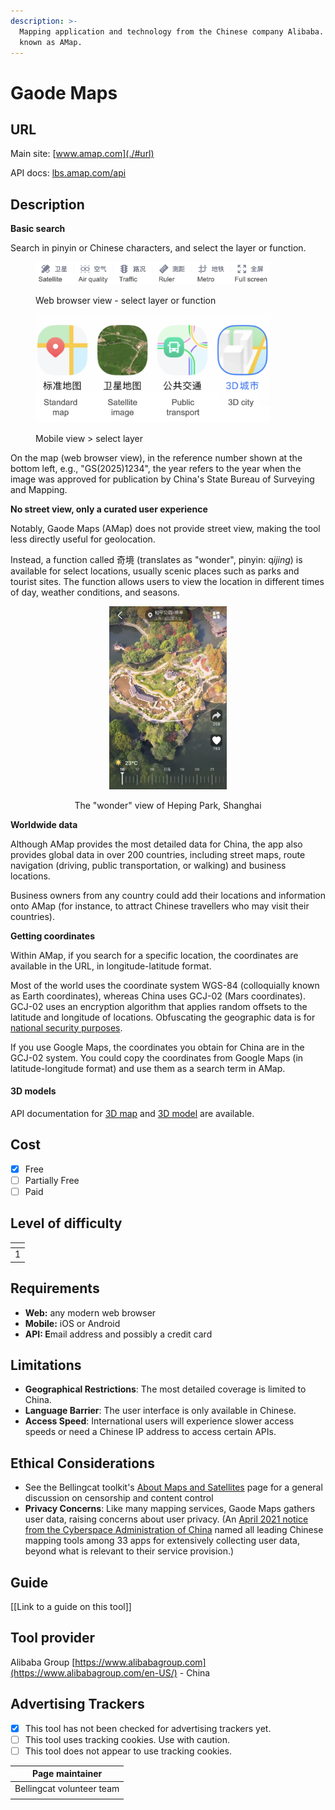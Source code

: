 ```yaml
---
description: >-
  Mapping application and technology from the Chinese company Alibaba. Also
  known as AMap.
---
```


# Gaode Maps

## URL

Main site: [www.amap.com](./#url)

API docs: [lbs.amap.com/api](https://lbs.amap.com/api)

## Description

**Basic search**

Search in pinyin or Chinese characters, and select the layer or function.&#x20;

<figure><img src=".gitbook/assets/functions_annotated.png" alt="" width="375"><figcaption><p>Web browser view - select layer or function</p></figcaption></figure>

<figure><img src=".gitbook/assets/layer_annotated.png" alt="" width="375"><figcaption><p>Mobile view > select layer</p></figcaption></figure>

On the map (web browser view), in the reference number shown at the bottom left, e.g., "GS(2025)1234", the year refers to the year when the image was approved for publication by China's State Bureau of Surveying and Mapping.&#x20;

**No street view, only a curated user experience**

Notably, Gaode Maps (AMap) does not provide street view, making the tool less directly useful for geolocation.&#x20;

Instead, a function called 奇境 (translates as "wonder", pinyin: &#x71;_&#x69;jing_) is available for select locations, usually scenic places such as parks and tourist sites. The function allows users to view the location in different times of day, weather conditions, and seasons.

<div align="center"><figure><img src=".gitbook/assets/park.png" alt="" width="188"><figcaption><p>The "wonder" view of Heping Park, Shanghai</p></figcaption></figure></div>

**Worldwide data**

Although AMap provides the most detailed data for China, the app also provides global data in over 200 countries, including street maps, route navigation (driving, public transportation, or walking) and business locations.&#x20;

Business owners from any country could add their locations and information onto AMap (for instance, to attract Chinese travellers who may visit their countries).

**Getting coordinates**

Within AMap, if you search for a specific location, the coordinates are available in the URL, in longitude-latitude format.&#x20;

Most of the world uses the coordinate system WGS-84 (colloquially known as Earth coordinates), whereas China uses GCJ-02 (Mars coordinates). GCJ-02 uses an encryption algorithm that applies random offsets to the latitude and longitude of locations. Obfuscating the geographic data is for [national security purposes](https://en.wikipedia.org/wiki/Restrictions_on_geographic_data_in_China).&#x20;

If you use Google Maps, the coordinates you obtain for China are in the GCJ-02 system. You could copy the coordinates from Google Maps (in latitude-longitude format) and use them as a search term in AMap.

#### 3D models

API documentation for [3D map](https://lbs.amap.com/demo/javascript-api/example/3d/map3d) and [3D model](https://lbs.amap.com/demo/javascript-api/example/3d/3d-model) are available.&#x20;

## Cost

* [x] Free
* [ ] Partially Free
* [ ] Paid

## Level of difficulty

<table><thead><tr><th data-type="rating" data-max="5"></th></tr></thead><tbody><tr><td>1</td></tr></tbody></table>

## Requirements

* **Web:** any modern web browser
* **Mobile:** iOS or Android
* **API: E**mail address and possibly a credit card

## Limitations

* **Geographical Restrictions**: The most detailed coverage is limited to China.
* **Language Barrier**: The user interface is only available in Chinese.&#x20;
* **Access Speed**: International users will experience slower access speeds or need a Chinese IP address to access certain APIs.

## Ethical Considerations

* See the Bellingcat toolkit's [About Maps and Satellites](https://bellingcat.gitbook.io/toolkit/more/all-tools/about-maps-and-satellites) page for a general discussion on censorship and content control
* **Privacy Concerns**: Like many mapping services, Gaode Maps gathers user data, raising concerns about user privacy. (An [April 2021 notice from the Cyberspace Administration of China](./#url) named all leading Chinese mapping tools among 33 apps for extensively collecting user data, beyond what is relevant to their service provision.)

## Guide

\[\[Link to a guide on this tool]]

## Tool provider

Alibaba Group [https://www.alibabagroup.com](https://www.alibabagroup.com/en-US/) - China

## Advertising Trackers

* [x] This tool has not been checked for advertising trackers yet.
* [ ] This tool uses tracking cookies. Use with caution.
* [ ] This tool does not appear to use tracking cookies.

| Page maintainer           |
| ------------------------- |
| Bellingcat volunteer team |
|                           |
